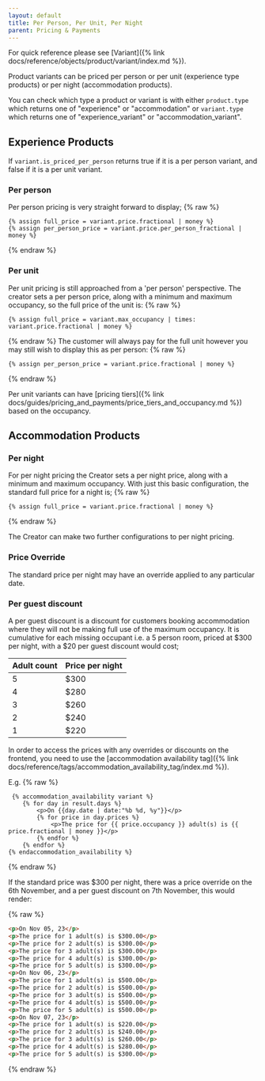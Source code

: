 ```yaml
---
layout: default
title: Per Person, Per Unit, Per Night
parent: Pricing & Payments
---
```


For quick reference please see [Variant]({% link docs/reference/objects/product/variant/index.md %}).

Product variants can be priced per person or per unit (experience type products) or per night (accommodation products).

You can check which type a product or variant is with either `product.type` which returns one of "experience" or "accommodation" or `variant.type` which returns one of "experience_variant" or "accommodation_variant".

## Experience Products

If `variant.is_priced_per_person` returns true if it is a per person variant, and false if it is a per unit variant. 

### Per person
Per person pricing is very straight forward to display;
{% raw %}
```liquid
{% assign full_price = variant.price.fractional | money %}
{% assign per_person_price = variant.price.per_person_fractional | money %}
```
{% endraw %}

### Per unit
Per unit pricing is still approached from a 'per person' perspective. 
The creator sets a per person price, along with a minimum and maximum occupancy, so the full price of the unit is:
{% raw %}
```liquid
{% assign full_price = variant.max_occupancy | times: variant.price.fractional | money %}
```
{% endraw %}
The customer will always pay for the full unit however you may still wish to display this as per person:
{% raw %}
```liquid
{% assign per_person_price = variant.price.fractional | money %}
```
{% endraw %}

Per unit variants can have [pricing tiers]({% link docs/guides/pricing_and_payments/price_tiers_and_occupancy.md %}) based on the occupancy.

## Accommodation Products

### Per night
For per night pricing the Creator sets a per night price, along with a minimum and maximum occupancy. With just this basic configuration, the standard full price for a night is;
{% raw %}
```liquid
{% assign full_price = variant.price.fractional | money %}
```
{% endraw %}

The Creator can make two further configurations to per night pricing.

### Price Override
The standard price per night may have an override applied to any particular date. 

### Per guest discount
A per guest discount is a discount for customers booking accommodation where they will not be making full use of the maximum occupancy. 
It is cumulative for each missing occupant i.e. a 5 person room, priced at $300 per night, with a $20 per guest discount would cost;

| Adult count | Price per night |
|:------------|:----------------|
| 5           | $300            |
| 4           | $280            |
| 3           | $260            |
| 2           | $240            |
| 1           | $220            |



In order to access the prices with any overrides or discounts on the frontend, you need to use the [accommodation availability tag]({% link docs/reference/tags/accommodation_availability_tag/index.md %}).

E.g.
{% raw %}
```liquid
 {% accommodation_availability variant %}
    {% for day in result.days %}
        <p>On {{day.date | date:"%b %d, %y"}}</p>
        {% for price in day.prices %}
            <p>The price for {{ price.occupancy }} adult(s) is {{ price.fractional | money }}</p>
        {% endfor %}
    {% endfor %}
{% endaccommodation_availability %}
```
{% endraw %}

If the standard price was $300 per night, there was a price override on the 6th November, and a per guest discount on 7th November, this would render:

{% raw %}
```html
<p>On Nov 05, 23</p>
<p>The price for 1 adult(s) is $300.00</p>
<p>The price for 2 adult(s) is $300.00</p>
<p>The price for 3 adult(s) is $300.00</p>
<p>The price for 4 adult(s) is $300.00</p>
<p>The price for 5 adult(s) is $300.00</p>
<p>On Nov 06, 23</p>
<p>The price for 1 adult(s) is $500.00</p>
<p>The price for 2 adult(s) is $500.00</p>
<p>The price for 3 adult(s) is $500.00</p>
<p>The price for 4 adult(s) is $500.00</p>
<p>The price for 5 adult(s) is $500.00</p>
<p>On Nov 07, 23</p>
<p>The price for 1 adult(s) is $220.00</p>
<p>The price for 2 adult(s) is $240.00</p>
<p>The price for 3 adult(s) is $260.00</p>
<p>The price for 4 adult(s) is $280.00</p>
<p>The price for 5 adult(s) is $300.00</p>
```
{% endraw %}
